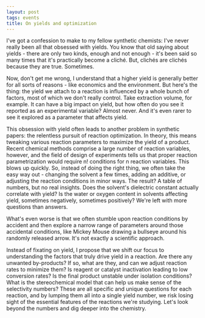 ```yaml
---
layout: post
tags: events
title: On yields and optimization
---
```

I've got a confession to make to my fellow synthetic chemists: I've never really been all that obsessed with yields. You know that old saying about yields - there are only two kinds, enough and not enough - it's been said so many times that it's practically become a cliché. But, clichés are clichés because they are true. Sometimes.

Now, don't get me wrong, I understand that a higher yield is generally better for all sorts of reasons - like economics and the environment. But here's the thing: the yield we attach to a reaction is influenced by a whole bunch of factors, most of which we don't really control. Take extraction volume, for example. It can have a big impact on yield, but how often do you see it reported as an experimental variable? Almost never. And it's even rarer to see it explored as a parameter that affects yield.

This obsession with yield often leads to another problem in synthetic papers: the relentless pursuit of reaction optimization. In theory, this means tweaking various reaction parameters to maximize the yield of a product. Recent chemical methods comprise a large number of reaction variables, however, and the field of design of experiments tells us that proper reaction parametrization would require n! conditions for n reaction variables. This blows up quickly. So, instead of doing the right thing, we often take the easy way out - changing the solvent a few times, adding an additive, or adjusting the reaction conditions in minor ways. The result? A table of numbers, but no real insights. Does the solvent's dielectric constant actually correlate with yield? Is the water or oxygen content in solvents affecting yield, sometimes negatively, sometimes positively? We're left with more questions than answers.

What's even worse is that we often stumble upon reaction conditions by accident and then explore a narrow range of parameters around those accidental conditions, like Mickey Mouse drawing a bullseye around his randomly released arrow. It's not exactly a scientific approach.

Instead of fixating on yield, I propose that we shift our focus to understanding the factors that truly drive yield in a reaction. Are there any unwanted by-products? If so, what are they, and can we adjust reaction rates to minimize them? Is reagent or catalyst inactivation leading to low conversion rates? Is the final product unstable under isolation conditions? What is the stereochemical model that can help us make sense of the selectivity numbers? These are all specific and unique questions for each reaction, and by lumping them all into a single yield number, we risk losing sight of the essential features of the reactions we're studying. Let's look beyond the numbers and dig deeper into the chemistry.
